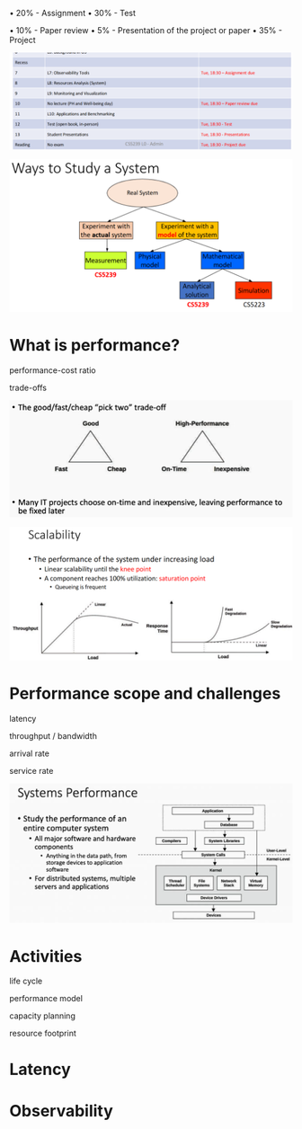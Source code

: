 




• 20% - Assignment
• 30% - Test

• 10% - Paper review
• 5% - Presentation of the project or paper
• 35% - Project

![image-20250912185143519](assets/image-20250912185143519.png)

![image-20250912185945944](assets/image-20250912185945944.png)

# What is performance? 



performance-cost ratio

trade-offs

![image-20250912192602549](assets/image-20250912192602549.png)



![image-20250912193733906](assets/image-20250912193733906.png)



# Performance scope and challenges 

latency

throughput / bandwidth

arrival rate

service rate

![image-20250912194250589](assets/image-20250912194250589.png)

# Activities 

life cycle

performance model

capacity planning 

resource footprint

# Latency 

# Observability

